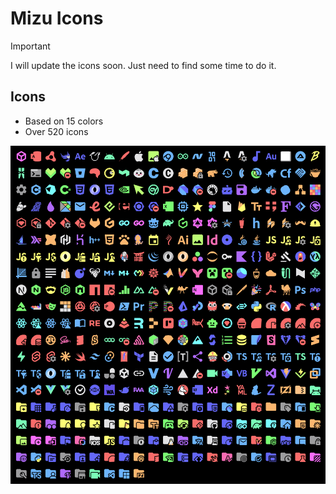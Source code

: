 # Mizu Icons
> [!IMPORTANT]
> I will update the icons soon. Just need to find some time to do it.

## Icons

* Based on 15 colors
* Over 520 icons
<img src="./media/icons.png" alt="Icons">
